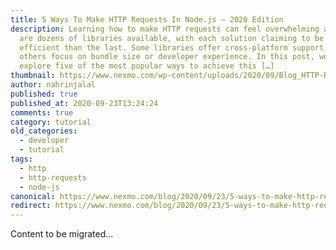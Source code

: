 ```yaml
---
title: 5 Ways To Make HTTP Requests In Node.js – 2020 Edition
description: Learning how to make HTTP requests can feel overwhelming as there
  are dozens of libraries available, with each solution claiming to be more
  efficient than the last. Some libraries offer cross-platform support, while
  others focus on bundle size or developer experience. In this post, we’ll
  explore five of the most popular ways to achieve this […]
thumbnail: https://www.nexmo.com/wp-content/uploads/2020/09/Blog_HTTP-Request_Node-js_1200x600.png
author: nahrinjalal
published: true
published_at: 2020-09-23T13:24:24
comments: true
category: tutorial
old_categories:
  - developer
  - tutorial
tags:
  - http
  - http-requests
  - node-js
canonical: https://www.nexmo.com/blog/2020/09/23/5-ways-to-make-http-requests-in-node-js-2020-edition
redirect: https://www.nexmo.com/blog/2020/09/23/5-ways-to-make-http-requests-in-node-js-2020-edition
---
```

Content to be migrated...